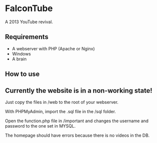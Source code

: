 # FalconTube
A 2013 YouTube revival.

## Requirements
- A webserver with PHP (Apache or Nginx)
- Windows
- A brain

## How to use
## Currently the website is in a non-working state!
Just copy the files in /web to the root of your webserver.

With PHPMyAdmin, import the .sql file in the /sql folder.

Open the function.php file in /important and changes the username and password to the one set in MYSQL.

The homepage should have errors because there is no videos in the DB.
